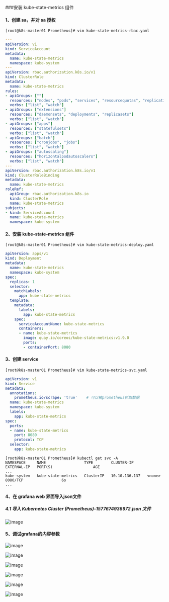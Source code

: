 ###安装 kube-state-metrics 组件
#### 1、创建 sa，并对 sa 授权
```shell
[root@k8s-master01 Prometheus]# vim kube-state-metrics-rbac.yaml 
```
```yaml
---
apiVersion: v1
kind: ServiceAccount
metadata:
  name: kube-state-metrics
  namespace: kube-system
---
apiVersion: rbac.authorization.k8s.io/v1
kind: ClusterRole
metadata:
  name: kube-state-metrics
rules:
- apiGroups: [""]
  resources: ["nodes", "pods", "services", "resourcequotas", "replicationcontrollers", "limitranges", "persistentvolumeclaims", "persistentvolumes", "namespaces", "endpoints"]
  verbs: ["list", "watch"]
- apiGroups: ["extensions"]
  resources: ["daemonsets", "deployments", "replicasets"]
  verbs: ["list", "watch"]
- apiGroups: ["apps"]
  resources: ["statefulsets"]
  verbs: ["list", "watch"]
- apiGroups: ["batch"]
  resources: ["cronjobs", "jobs"]
  verbs: ["list", "watch"]
- apiGroups: ["autoscaling"]
  resources: ["horizontalpodautoscalers"]
  verbs: ["list", "watch"]
---
apiVersion: rbac.authorization.k8s.io/v1
kind: ClusterRoleBinding
metadata:
  name: kube-state-metrics
roleRef:
  apiGroup: rbac.authorization.k8s.io
  kind: ClusterRole
  name: kube-state-metrics
subjects:
- kind: ServiceAccount
  name: kube-state-metrics
  namespace: kube-system
```
#### 2、安装 kube-state-metrics 组件
```shell
[root@k8s-master01 Prometheus]# vim kube-state-metrics-deploy.yaml 
```
```yaml
apiVersion: apps/v1
kind: Deployment
metadata:
  name: kube-state-metrics
  namespace: kube-system
spec:
  replicas: 1
  selector:
    matchLabels:
      app: kube-state-metrics
  template:
    metadata:
      labels:
        app: kube-state-metrics
    spec:
      serviceAccountName: kube-state-metrics
      containers:
      - name: kube-state-metrics
        image: quay.io/coreos/kube-state-metrics:v1.9.0
        ports:
        - containerPort: 8080
```
#### 3、创建 service
```shell
[root@k8s-master01 Prometheus]# vim kube-state-metrics-svc.yaml
```
```yaml
apiVersion: v1
kind: Service
metadata:
  annotations:
    prometheus.io/scrape: 'true'    # 可以被prometheus抓取数据
  name: kube-state-metrics
  namespace: kube-system
  labels:
    app: kube-state-metrics
spec:
  ports:
  - name: kube-state-metrics
    port: 8080
    protocol: TCP
  selector:
    app: kube-state-metrics
```
```shell
[root@k8s-master01 Prometheus]# kubectl get svc -A
NAMESPACE     NAME                 TYPE        CLUSTER-IP      EXTERNAL-IP   PORT(S)                  AGE
...
kube-system   kube-state-metrics   ClusterIP   10.10.136.137   <none>        8080/TCP                 6s
...
```
#### 4、在 grafana web 界面导入json文件
##### 4.1 导入 Kubernetes Cluster (Prometheus)-1577674936972.json 文件
![image](https://github.com/498946975/DevOps/blob/master/images/grafana_7.png)

#### 5、调试grafana的内容参数
![image](https://github.com/498946975/DevOps/blob/master/images/grafana_8.png)

![image](https://github.com/498946975/DevOps/blob/master/images/grafana_9.png)

![image](https://github.com/498946975/DevOps/blob/master/images/grafana_10.png)

![image](https://github.com/498946975/DevOps/blob/master/images/grafana_11.png)

![image](https://github.com/498946975/DevOps/blob/master/images/grafana_12.png)

![image](https://github.com/498946975/DevOps/blob/master/images/grafana_13.png)
